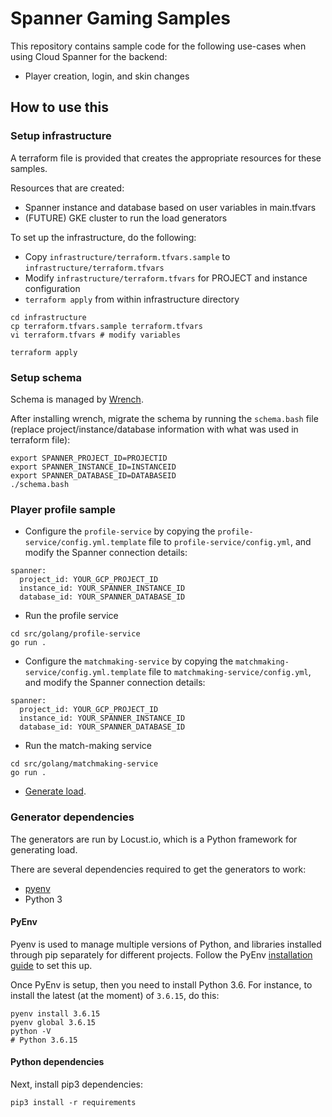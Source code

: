 # Spanner Gaming Samples

This repository contains sample code for the following use-cases when using Cloud Spanner for the backend:

- Player creation, login, and skin changes

## How to use this

### Setup infrastructure
A terraform file is provided that creates the appropriate resources for these samples.

Resources that are created:
- Spanner instance and database based on user variables in main.tfvars
- (FUTURE) GKE cluster to run the load generators

To set up the infrastructure, do the following:

- Copy `infrastructure/terraform.tfvars.sample` to `infrastructure/terraform.tfvars`
- Modify `infrastructure/terraform.tfvars` for PROJECT and instance configuration
- `terraform apply` from within infrastructure directory

```
cd infrastructure
cp terraform.tfvars.sample terraform.tfvars
vi terraform.tfvars # modify variables

terraform apply
```

### Setup schema
Schema is managed by [Wrench](https://github.com/cloudspannerecosystem/wrench).

After installing wrench, migrate the schema by running the `schema.bash` file (replace project/instance/database information with what was used in terraform file):

```
export SPANNER_PROJECT_ID=PROJECTID
export SPANNER_INSTANCE_ID=INSTANCEID
export SPANNER_DATABASE_ID=DATABASEID
./schema.bash
```

### Player profile sample
- Configure the `profile-service` by copying the `profile-service/config.yml.template` file to `profile-service/config.yml`, and modify the Spanner connection details:
```
spanner:
  project_id: YOUR_GCP_PROJECT_ID
  instance_id: YOUR_SPANNER_INSTANCE_ID
  database_id: YOUR_SPANNER_DATABASE_ID

```

- Run the profile service

```
cd src/golang/profile-service
go run .
```

- Configure the `matchmaking-service` by copying the `matchmaking-service/config.yml.template` file to `matchmaking-service/config.yml`, and modify the Spanner connection details:
```
spanner:
  project_id: YOUR_GCP_PROJECT_ID
  instance_id: YOUR_SPANNER_INSTANCE_ID
  database_id: YOUR_SPANNER_DATABASE_ID

```

- Run the match-making service

```
cd src/golang/matchmaking-service
go run .
```

- [Generate load](generators/README.md).


### Generator dependencies

The generators are run by Locust.io, which is a Python framework for generating load.

There are several dependencies required to get the generators to work:

- [pyenv](https://github.com/pyenv/pyenv)
- Python 3

#### PyEnv
Pyenv is used to manage multiple versions of Python, and libraries installed through pip separately for different projects.
Follow the PyEnv [installation guide](https://github.com/pyenv/pyenv#installation) to set this up.

Once PyEnv is setup, then you need to install Python 3.6. For instance, to install the latest (at the moment) of `3.6.15`, do this:

```
pyenv install 3.6.15
pyenv global 3.6.15
python -V
# Python 3.6.15
```

#### Python dependencies
Next, install pip3 dependencies:

```
pip3 install -r requirements
```
